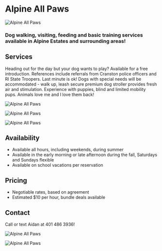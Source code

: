 # Alpine All Paws

![Alpine All Paws](./assets/IMG_4367.jpeg)

### Dog walking, visiting, feeding and basic training services available in Alpine Estates and surrounding areas!

## Services

Heading out for the day but your dog wants to play? Available for a free introduction. References include referrals from Cranston police officers and RI State Troopers. Last minute is ok! Dogs with special needs will be accommodated - walk up, leash secure premium dog stroller provides fresh air and stimulation. Experience with puppies, blind and limited mobility pups. Animals love me and I love them back!

![Alpine All Paws](./assets/IMG_4365.JPG)

![Alpine All Paws](./assets/IMG_4366.JPG)

![Alpine All Paws](./assets/IMG_4369.JPG)


## Availability

- Available all hours, including weekends, during summer
- Available in the early morning or late afternoon during the fall, Saturdays and Sundays flexible
- Available on school vacations per reservation

## Pricing

- Negotiable rates, based on agreement
- Estimated $10 per hour, bundle deals available

## Contact
Call or text Aidan at 401 486 3936!

![Alpine All Paws](./assets/IMG_4372.JPG)

![Alpine All Paws](./assets/IMG_4371.jpeg)

